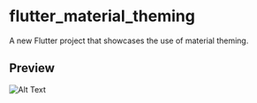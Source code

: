 # flutter_material_theming

A new Flutter project that showcases the use of material theming.

## Preview

![Alt Text](assets/demo.gif)